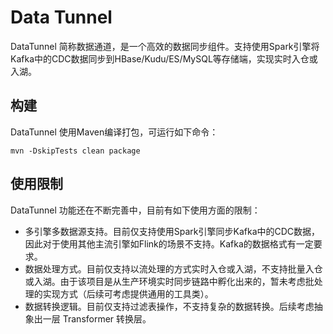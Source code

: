 # Data Tunnel

DataTunnel 简称数据通道，是一个高效的数据同步组件。支持使用Spark引擎将Kafka中的CDC数据同步到HBase/Kudu/ES/MySQL等存储端，实现实时入仓或入湖。

## 构建

DataTunnel 使用Maven编译打包，可运行如下命令：

```shell
mvn -DskipTests clean package
```

## 使用限制

DataTunnel 功能还在不断完善中，目前有如下使用方面的限制：

- 多引擎多数据源支持。目前仅支持使用Spark引擎同步Kafka中的CDC数据，因此对于使用其他主流引擎如Flink的场景不支持。Kafka的数据格式有一定要求。
- 数据处理方式。目前仅支持以流处理的方式实时入仓或入湖，不支持批量入仓或入湖。由于该项目是从生产环境实时同步链路中孵化出来的，暂未考虑批处理的实现方式（后续可考虑提供通用的工具类）。
- 数据转换逻辑。目前仅支持过滤表操作，不支持复杂的数据转换。后续考虑抽象出一层 Transformer 转换层。
